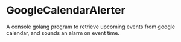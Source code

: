 # GoogleCalendarAlerter
A console golang program to retrieve upcoming events from google calendar, and sounds an alarm on event time.
